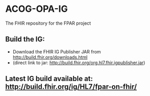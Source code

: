 # ACOG-OPA-IG
The FHIR repository for the FPAR project

## Build the IG:
  * Download the FHIR IG Publisher JAR from http://build.fhir.org/downloads.html
  * (direct link to jar: http://build.fhir.org/org.hl7.fhir.igpublisher.jar)
  

## Latest IG build available at: http://build.fhir.org/ig/HL7/fpar-on-fhir/



